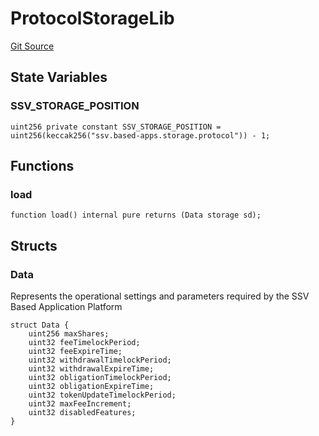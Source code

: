 # ProtocolStorageLib
[Git Source](https://github.com/ssvlabs/based-applications/blob/3ee95af731e4fce61ac2b03f418aa4e9fb5f64bd/src/core/libraries/ProtocolStorageLib.sol)


## State Variables
### SSV_STORAGE_POSITION

```solidity
uint256 private constant SSV_STORAGE_POSITION = uint256(keccak256("ssv.based-apps.storage.protocol")) - 1;
```


## Functions
### load


```solidity
function load() internal pure returns (Data storage sd);
```

## Structs
### Data
Represents the operational settings and parameters required by the SSV Based Application Platform


```solidity
struct Data {
    uint256 maxShares;
    uint32 feeTimelockPeriod;
    uint32 feeExpireTime;
    uint32 withdrawalTimelockPeriod;
    uint32 withdrawalExpireTime;
    uint32 obligationTimelockPeriod;
    uint32 obligationExpireTime;
    uint32 tokenUpdateTimelockPeriod;
    uint32 maxFeeIncrement;
    uint32 disabledFeatures;
}
```

